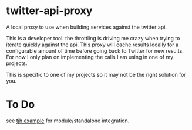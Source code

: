 twitter-api-proxy
=================

A local proxy to use when building services against the twitter api. 

This is a developer tool: the throttling is driving me crazy when trying to iterate quickly against the api. This proxy will cache results locally for a configurable amount of time before going back to Twitter for new results. For now I only plan on implementing the calls I am using in one of my projects.

This is specific to one of my projects so it may not be the right solution for you.

# To Do

see [tjh example](https://github.com/visionmedia/express/blob/master/examples/auth/app.js) for module/standalone integration.
